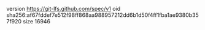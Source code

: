 version https://git-lfs.github.com/spec/v1
oid sha256:af67fddef7e512f98ff868aa988957212dd6b1d50f4ff1fba1ae9380b357f920
size 16946
